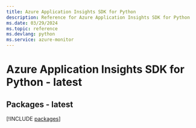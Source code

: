 ```yaml
---
title: Azure Application Insights SDK for Python
description: Reference for Azure Application Insights SDK for Python
ms.date: 03/29/2024
ms.topic: reference
ms.devlang: python
ms.service: azure-monitor
---
```

# Azure Application Insights SDK for Python - latest
## Packages - latest
[!INCLUDE [packages](application-insights-index.md)]
